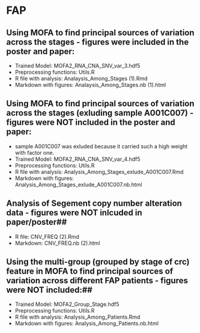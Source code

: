 # FAP


## Using MOFA to find principal sources of variation across the stages - figures were included in the poster and paper: ##
  * Trained Model: MOFA2_RNA_CNA_SNV_var_3.hdf5
  * Preprocessing functions: Utils.R
  * R file with analysis: Analaysis_Among_Stages (1).Rmd
  * Markdown with figures: Analaysis_Among_Stages.nb (1).html
  
 ## Using MOFA to find principal sources of variation across the stages (exluding sample A001C007) - figures were NOT included in the poster and paper: ##
  * sample A001C007 was exluded because it carried such a high weight with factor one. 
  * Trained Model: MOFA2_RNA_CNA_SNV_var_4.hdf5
  * Preprocessing functions: Utils.R
  * R file with analysis: Analysis_Among_Stages_exlude_A001C007.Rmd
  * Markdown with figures: Analysis_Among_Stages_exlude_A001C007.nb.html 
  
## Analysis of Segement copy number alteration data - figures were NOT inlcuded in paper/poster##
  * R file: CNV_FREQ (2).Rmd
  * Markdown: CNV_FREQ.nb (2).html
 
## Using the multi-group (grouped by stage of crc) feature in MOFA to find principal sources of variation across different FAP patients - figures were NOT included:## 
  * Trained Model: MOFA2_Group_Stage.hdf5
  * Preprocessing functions: Utils.R
  * R file with analysis: Analysis_Among_Patients.Rmd
  * Markdown with figures: Analysis_Among_Patients.nb.html


  
